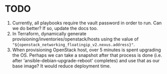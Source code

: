 # TODO

1. Currently, all playbooks require the vault password in order to run. Can we do better? If so, update the docs too.
1. In Terraform, dynamically generate provisioning/inventories/openstack/hosts using the value of
`"${openstack_networking_floatingip_v2.nexus.address}"`.
1. When provisioning OpenStack host, over 5 minutes is spent upgrading the OS. Perhaps we can take a snapshot after
that process is done (i.e. after 'ansible-debian-upgrade-reboot' completes) and use that as our base image? It would
reduce deployment time.

